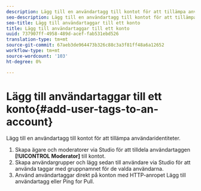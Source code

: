```yaml
---
description: Lägg till en användartagg till kontot för att tillämpa användaridentiteter.
seo-description: Lägg till en användartagg till kontot för att tillämpa användaridentiteter.
seo-title: Lägg till användartaggar till ett konto
title: Lägg till användartaggar till ett konto
uuid: 737907ff-4958-489d-acef-fab531ebd526
translation-type: tm+mt
source-git-commit: 67aeb3de964473b326c88c3a3f81ff48a6a12652
workflow-type: tm+mt
source-wordcount: '103'
ht-degree: 0%

---
```



# Lägg till användartaggar till ett konto{#add-user-tags-to-an-account}

Lägg till en användartagg till kontot för att tillämpa användaridentiteter.

1. Skapa ägare och moderatorer via Studio för att tilldela användartaggen **[!UICONTROL Moderator]** till kontot.
1. Skapa användargrupper och lägg sedan till användare via Studio för att använda taggar med gruppnamnet för de valda användarna.
1. Använd användartaggar direkt på konton med HTTP-anropet Lägg till användartagg eller Ping for Pull.
